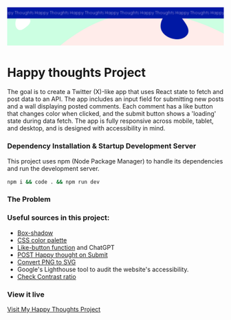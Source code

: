 <h1 align="center">
  <a href="">
    <img src="/src/assets/happy-thoughts.svg" alt="Project Banner Image">
  </a>
</h1>

# Happy thoughts Project

The goal is to create a Twitter (X)-like app that uses React state to fetch and post data to an API. The app includes an input field for submitting new posts and a wall displaying posted comments. Each comment has a like button that changes color when clicked, and the submit button shows a 'loading' state during data fetch. The app is fully responsive across mobile, tablet, and desktop, and is designed with accessibility in mind.

### Dependency Installation & Startup Development Server

This project uses npm (Node Package Manager) to handle its dependencies and run the development server.

```bash
npm i && code . && npm run dev
```

### The Problem



### Useful sources in this project:
- [Box-shadow](https://www.w3schools.com/cssref/tryit.php?filename=trycss3_box-shadow)
- [CSS color palette](https://palettes.shecodes.io/palettes/1313#palette)
- [Like-button function](https://stackoverflowteams.com/c/technigo/questions/3669) and ChatGPT
- [POST Happy thought on Submit](https://stackoverflowteams.com/c/technigo/questions/939)
- [Convert PNG to SVG](https://convertio.co/png-svg/)
- Google's Lighthouse tool to audit the website's accessibility. 
- [Check Contrast ratio](https://webaim.org/resources/contrastchecker/) 

### View it live

[Visit My Happy Thoughts Project](https://project-happy-thoughts-x.netlify.app/)
